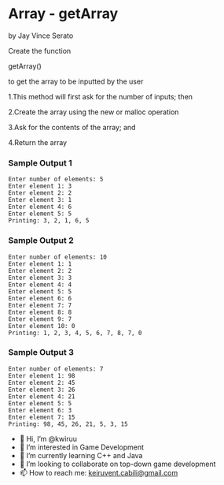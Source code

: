 # Array - getArray
by Jay Vince Serato

Create the function

getArray()

to get the array to be inputted by the user


1.This method will first ask for the number of inputs; then

2.Create the array using the new or malloc operation

3.Ask for the contents of the array; and

4.Return the array

### Sample Output 1

    Enter number of elements: 5
    Enter element 1: 3
    Enter element 2: 2
    Enter element 3: 1
    Enter element 4: 6
    Enter element 5: 5
    Printing: 3, 2, 1, 6, 5

### Sample Output 2

    Enter number of elements: 10
    Enter element 1: 1
    Enter element 2: 2
    Enter element 3: 3
    Enter element 4: 4
    Enter element 5: 5
    Enter element 6: 6
    Enter element 7: 7
    Enter element 8: 8
    Enter element 9: 7
    Enter element 10: 0
    Printing: 1, 2, 3, 4, 5, 6, 7, 8, 7, 0

### Sample Output 3

    Enter number of elements: 7
    Enter element 1: 98
    Enter element 2: 45
    Enter element 3: 26
    Enter element 4: 21
    Enter element 5: 5
    Enter element 6: 3
    Enter element 7: 15
    Printing: 98, 45, 26, 21, 5, 3, 15

- 👋 Hi, I’m @kwiruu
- 👀 I’m interested in Game Development
- 🌱 I’m currently learning C++ and Java
- 💞️ I’m looking to collaborate on top-down game development
- 📫 How to reach me: keiruvent.cabili@gmail.com


<!---
kwiruu/kwiruu is a ✨ special ✨ repository because its `README.md` (this file) appears on your GitHub profile.
You can click the Preview link to take a look at your changes.
--->
